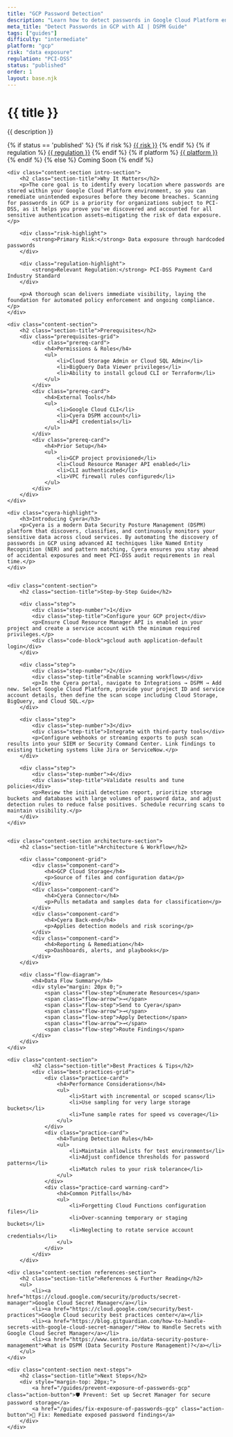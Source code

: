 ```yaml
---
title: "GCP Password Detection"
description: "Learn how to detect passwords in Google Cloud Platform environments. Follow step-by-step guidance for PCI-DSS compliance."
meta_title: "Detect Passwords in GCP with AI | DSPM Guide"
tags: ["guides"]
difficulty: "intermediate"
platform: "gcp"
risk: "data exposure"
regulation: "PCI-DSS"
status: "published"
order: 1
layout: base.njk
---
```


<div class="container">
    <div class="header">
        <h1>{{ title }}</h1>
        <p>{{ description }}</p>
        <div class="guide-tags-container">
			<div class="guide-tags-wrapper">
		    {% if status == 'published' %}
		        {% if risk %}
		        <a href="/risk/{{ risk | downcase | replace: ' ', '-' }}/" class="guide-tag risk">{{ risk }}</a>
		        {% endif %}
		        {% if regulation %}
		        <a href="/regulation/{{ regulation | downcase | replace: ' ', '-' }}/" class="guide-tag regulation">{{ regulation }}</a>
		        {% endif %}
		        {% if platform %}
		        <a href="/platforms/{{ platform | downcase | replace: ' ', '-' }}/" class="guide-tag platform">{{ platform }}</a>
		        {% endif %}
		    {% else %}
		        <span class="guide-tag coming-soon">Coming Soon</span>
		    {% endif %}
		</div>
		</div>
    </div>

    <div class="content-section intro-section">
        <h2 class="section-title">Why It Matters</h2>
        <p>The core goal is to identify every location where passwords are stored within your Google Cloud Platform environment, so you can remediate unintended exposures before they become breaches. Scanning for passwords in GCP is a priority for organizations subject to PCI-DSS, as it helps you prove you've discovered and accounted for all sensitive authentication assets—mitigating the risk of data exposure.</p>
        
        <div class="risk-highlight">
            <strong>Primary Risk:</strong> Data exposure through hardcoded passwords
        </div>
        
        <div class="regulation-highlight">
            <strong>Relevant Regulation:</strong> PCI-DSS Payment Card Industry Standard
        </div>
        
        <p>A thorough scan delivers immediate visibility, laying the foundation for automated policy enforcement and ongoing compliance.</p>
    </div>

    <div class="content-section">
        <h2 class="section-title">Prerequisites</h2>
        <div class="prerequisites-grid">
            <div class="prereq-card">
                <h4>Permissions & Roles</h4>
                <ul>
                    <li>Cloud Storage Admin or Cloud SQL Admin</li>
                    <li>BigQuery Data Viewer privileges</li>
                    <li>Ability to install gcloud CLI or Terraform</li>
                </ul>
            </div>
            <div class="prereq-card">
                <h4>External Tools</h4>
                <ul>
                    <li>Google Cloud CLI</li>
                    <li>Cyera DSPM account</li>
                    <li>API credentials</li>
                </ul>
            </div>
            <div class="prereq-card">
                <h4>Prior Setup</h4>
                <ul>
                    <li>GCP project provisioned</li>
                    <li>Cloud Resource Manager API enabled</li>
                    <li>CLI authenticated</li>
                    <li>VPC firewall rules configured</li>
                </ul>
            </div>
        </div>
    </div>
	
    <div class="cyera-highlight">
        <h3>Introducing Cyera</h3>
        <p>Cyera is a modern Data Security Posture Management (DSPM) platform that discovers, classifies, and continuously monitors your sensitive data across cloud services. By automating the discovery of passwords in GCP using advanced AI techniques like Named Entity Recognition (NER) and pattern matching, Cyera ensures you stay ahead of accidental exposures and meet PCI-DSS audit requirements in real time.</p>
    </div>
	

    <div class="content-section">
        <h2 class="section-title">Step-by-Step Guide</h2>
        
        <div class="step">
            <div class="step-number">1</div>
            <div class="step-title">Configure your GCP project</div>
            <p>Ensure Cloud Resource Manager API is enabled in your project and create a service account with the minimum required privileges.</p>
            <div class="code-block">gcloud auth application-default login</div>
        </div>

        <div class="step">
            <div class="step-number">2</div>
            <div class="step-title">Enable scanning workflows</div>
            <p>In the Cyera portal, navigate to Integrations → DSPM → Add new. Select Google Cloud Platform, provide your project ID and service account details, then define the scan scope including Cloud Storage, BigQuery, and Cloud SQL.</p>
        </div>

        <div class="step">
            <div class="step-number">3</div>
            <div class="step-title">Integrate with third-party tools</div>
            <p>Configure webhooks or streaming exports to push scan results into your SIEM or Security Command Center. Link findings to existing ticketing systems like Jira or ServiceNow.</p>
        </div>

        <div class="step">
            <div class="step-number">4</div>
            <div class="step-title">Validate results and tune policies</div>
            <p>Review the initial detection report, prioritize storage buckets and databases with large volumes of password data, and adjust detection rules to reduce false positives. Schedule recurring scans to maintain visibility.</p>
        </div>
    </div>


    <div class="content-section architecture-section">
        <h2 class="section-title">Architecture & Workflow</h2>
        
        <div class="component-grid">
            <div class="component-card">
                <h4>GCP Cloud Storage</h4>
                <p>Source of files and configuration data</p>
            </div>
            <div class="component-card">
                <h4>Cyera Connector</h4>
                <p>Pulls metadata and samples data for classification</p>
            </div>
            <div class="component-card">
                <h4>Cyera Back-end</h4>
                <p>Applies detection models and risk scoring</p>
            </div>
            <div class="component-card">
                <h4>Reporting & Remediation</h4>
                <p>Dashboards, alerts, and playbooks</p>
            </div>
        </div>

        <div class="flow-diagram">
            <h4>Data Flow Summary</h4>
            <div style="margin: 20px 0;">
                <span class="flow-step">Enumerate Resources</span>
                <span class="flow-arrow">→</span>
                <span class="flow-step">Send to Cyera</span>
                <span class="flow-arrow">→</span>
                <span class="flow-step">Apply Detection</span>
                <span class="flow-arrow">→</span>
                <span class="flow-step">Route Findings</span>
            </div>
        </div>
    </div>

	<div class="content-section">
	        <h2 class="section-title">Best Practices & Tips</h2>
	        <div class="best-practices-grid">
	            <div class="practice-card">
	                <h4>Performance Considerations</h4>
	                <ul>
	                    <li>Start with incremental or scoped scans</li>
	                    <li>Use sampling for very large storage buckets</li>
	                    <li>Tune sample rates for speed vs coverage</li>
	                </ul>
	            </div>
	            <div class="practice-card">
	                <h4>Tuning Detection Rules</h4>
	                <ul>
	                    <li>Maintain allowlists for test environments</li>
	                    <li>Adjust confidence thresholds for password patterns</li>
	                    <li>Match rules to your risk tolerance</li>
	                </ul>
	            </div>
	            <div class="practice-card warning-card">
	                <h4>Common Pitfalls</h4>
	                <ul>
	                    <li>Forgetting Cloud Functions configuration files</li>
	                    <li>Over-scanning temporary or staging buckets</li>
	                    <li>Neglecting to rotate service account credentials</li>
	                </ul>
	            </div>
	        </div>
	    </div>

    <div class="content-section references-section">
        <h2 class="section-title">References & Further Reading</h2>
        <ul>
            <li><a href="https://cloud.google.com/security/products/secret-manager">Google Cloud Secret Manager</a></li>
            <li><a href="https://cloud.google.com/security/best-practices">Google Cloud security best practices center</a></li>
            <li><a href="https://blog.gitguardian.com/how-to-handle-secrets-with-google-cloud-secret-manager/">How to Handle Secrets with Google Cloud Secret Manager</a></li>
            <li><a href="https://www.sentra.io/data-security-posture-management">What is DSPM (Data Security Posture Management)?</a></li>
        </ul>
    </div>

    <div class="content-section next-steps">
        <h2 class="section-title">Next Steps</h2>
        <div style="margin-top: 20px;">
            <a href="/guides/prevent-exposure-of-passwords-gcp" class="action-button">🛡️ Prevent: Set up Secret Manager for secure password storage</a>
            <a href="/guides/fix-exposure-of-passwords-gcp" class="action-button">🔧 Fix: Remediate exposed password findings</a>
        </div>
    </div>
</div>